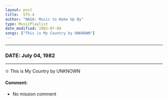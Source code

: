 ```yaml
---
layout: post
title:  STS-4
author: "NASA: Music to Wake Up By"
type: MusicPlaylist
date_modified: 1982-07-04
songs: ["This is My Country by UNKNOWN"]
---
```


----
### DATE: July 04, 1982
----
✫ This is My Country by UNKNOWN

#### Comment:
* No mission comment



<br/>
<center>
	<a target="_blank"
	   href="https://twitter.com/intent/tweet?hashtags=Space,NASA,Playlist,NASAWakeupCalls,SpaceProgram&text={{ page.author}}, '{{ page.songs.first }}' {{ page.title }}, {{ page.date | date: '%B %d, %Y' }}. {{ site.url }}{{ page.url }}&via=nasawakeupcalls"><i class="fab fa-twitter" alt="Tweet this page" style="font-size: 1.3em;"></i></a>
	&nbsp; 	<i class="fas fa-user-astronaut" style="font-size: 1.5em;"></i> &nbsp;
    <a type="amzn" search="'This is My Country by UNKNOWN'" category="popular music">
    <i class="fab fa-amazon" style="font-size: 1.3em;"></i></a>
</center>

